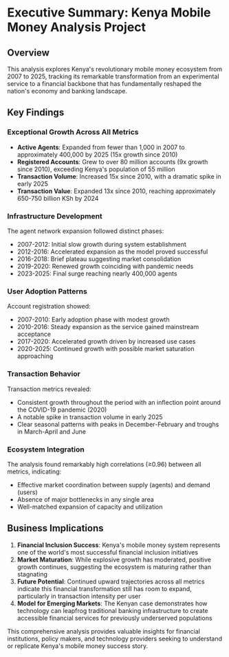 Executive Summary: Kenya Mobile Money Analysis Project
======================================================

Overview
--------

This analysis explores Kenya's revolutionary mobile money ecosystem from 2007 to 2025, tracking its remarkable transformation from an experimental service to a financial backbone that has fundamentally reshaped the nation's economy and banking landscape.

Key Findings
------------

### Exceptional Growth Across All Metrics

-   **Active Agents**: Expanded from fewer than 1,000 in 2007 to approximately 400,000 by 2025 (15x growth since 2010)
-   **Registered Accounts**: Grew to over 80 million accounts (9x growth since 2010), exceeding Kenya's population of 55 million
-   **Transaction Volume**: Increased 15x since 2010, with a dramatic spike in early 2025
-   **Transaction Value**: Expanded 13x since 2010, reaching approximately 650-750 billion KSh by 2024

### Infrastructure Development

The agent network expansion followed distinct phases:

-   2007-2012: Initial slow growth during system establishment
-   2012-2016: Accelerated expansion as the model proved successful
-   2016-2018: Brief plateau suggesting market consolidation
-   2019-2020: Renewed growth coinciding with pandemic needs
-   2023-2025: Final surge reaching nearly 400,000 agents

### User Adoption Patterns

Account registration showed:

-   2007-2010: Early adoption phase with modest growth
-   2010-2016: Steady expansion as the service gained mainstream acceptance
-   2017-2020: Accelerated growth driven by increased use cases
-   2020-2025: Continued growth with possible market saturation approaching

### Transaction Behavior

Transaction metrics revealed:

-   Consistent growth throughout the period with an inflection point around the COVID-19 pandemic (2020)
-   A notable spike in transaction volume in early 2025
-   Clear seasonal patterns with peaks in December-February and troughs in March-April and June

### Ecosystem Integration

The analysis found remarkably high correlations (≥0.96) between all metrics, indicating:

-   Effective market coordination between supply (agents) and demand (users)
-   Absence of major bottlenecks in any single area
-   Well-matched expansion of capacity and utilization

Business Implications
---------------------

1.  **Financial Inclusion Success**: Kenya's mobile money system represents one of the world's most successful financial inclusion initiatives
2.  **Market Maturation**: While explosive growth has moderated, positive growth continues, suggesting the ecosystem is maturing rather than stagnating
3.  **Future Potential**: Continued upward trajectories across all metrics indicate this financial transformation still has room to expand, particularly in transaction intensity per user
4.  **Model for Emerging Markets**: The Kenyan case demonstrates how technology can leapfrog traditional banking infrastructure to create accessible financial services for previously underserved populations

This comprehensive analysis provides valuable insights for financial institutions, policy makers, and technology providers seeking to understand or replicate Kenya's mobile money success story.